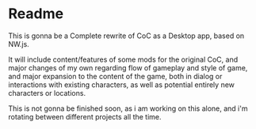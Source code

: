 # Readme

This is gonna be a Complete rewrite of CoC as a Desktop app, based on NW.js.

It will include content/features of some mods for the original CoC, and major changes of my own regarding flow of gameplay and style of game, and major expansion to the content of the game, both in dialog or interactions with existing characters, as well as potential entirely new characters or locations.

This is not gonna be finished soon, as i am working on this alone, and i'm rotating between different projects all the time.
